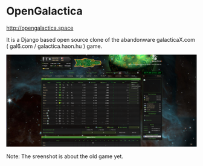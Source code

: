 # OpenGalactica

http://opengalactica.space

It is a Django based open source clone of the abandonware galacticaX.com ( gal6.com / galactica.haon.hu ) game.

![Screenshot about the game](/Screenshot.png?raw=true "Screenshot")

Note: The sreenshot is about the old game yet. 
